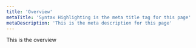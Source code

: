 ```yaml
---
title: 'Overview'
metaTitle: 'Syntax Highlighting is the meta title tag for this page'
metaDescription: 'This is the meta description for this page'
---
```


This is the overview
